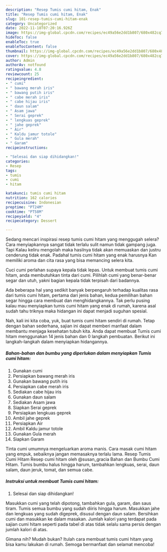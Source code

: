 ```yaml
---
description: "Resep Tumis cumi hitam, Enak"
title: "Resep Tumis cumi hitam, Enak"
slug: 101-resep-tumis-cumi-hitam-enak
category: Uncategorized
date: 2022-11-18T07:20:16.926Z
image: https://img-global.cpcdn.com/recipes/ec49a56e2dd1b807/680x482cq70/tumis-cumi-hitam-foto-resep-utama.jpg
hideToc: false
enableToc: true
enableTocContent: false
thumbnail: https://img-global.cpcdn.com/recipes/ec49a56e2dd1b807/680x482cq70/tumis-cumi-hitam-foto-resep-utama.jpg
cover: https://img-global.cpcdn.com/recipes/ec49a56e2dd1b807/680x482cq70/tumis-cumi-hitam-foto-resep-utama.jpg
author: Admin
authorAv: notfound
ratingvalue: 4.8
reviewcount: 25
recipeingredient:
- " cumi"
- " bawang merah iris"
- " bawang putih iris"
- " cabe merah iris"
- " cabe hijau iris"
- " daun salam"
- " Asam jawa"
- " Serai geprek"
- " lengkuas geprek"
- " jahe geprek"
- " Air"
- " Kaldu jamur totole"
- " Gula merah"
- " Garam"
recipeinstructions:

- "Selesai dan siap dihidangkan!"
categories:
- Resep
tags:
- tumis
- cumi
- hitam

katakunci: tumis cumi hitam 
nutrition: 162 calories
recipecuisine: Indonesian
preptime: "PT24M"
cooktime: "PT58M"
recipeyield: "4"
recipecategory: Dessert

---
```



Sedang mencari inspirasi resep tumis cumi hitam yang menggugah selera? Cara menyiapkannya sangat tidak terlalu sulit namun tidak gampang juga. Tapi Kalau keliru mengolah maka hasilnya tidak akan memuaskan dan justru cenderung tidak enak. Padahal tumis cumi hitam yang enak harusnya Kan memiliki aroma dan cita rasa yang bisa memancing selera kita.


Cuci cumi perlahan supaya kepala tidak lepas. Untuk membuat tumis cumi hitam, anda membutuhkan tinta dari cumi. Pilihlah cumi yang benar-benar segar dan utuh, yakni bagian kepala tidak terpisah dari badannya.

Ada beberapa hal yang sedikit banyak berpengaruh terhadap kualitas rasa dari tumis cumi hitam, pertama dari jenis bahan, kedua pemilihan bahan segar hingga cara membuat dan menghidangkannya. Tak perlu pusing kalau mau menyiapkan tumis cumi hitam yang enak di rumah, karena asal sudah tahu triknya maka hidangan ini dapat menjadi suguhan spesial.


Nah, kali ini kita coba, yuk, buat tumis cumi hitam sendiri di rumah. Tetap dengan bahan sederhana, sajian ini dapat memberi manfaat dalam membantu menjaga kesehatan tubuh kita. Anda dapat membuat Tumis cumi hitam menggunakan 14 jenis bahan dan 0 langkah pembuatan. Berikut ini langkah-langkah dalam menyiapkan hidangannya.

<!--inarticleads1-->

##### Bahan-bahan dan bumbu yang diperlukan dalam menyiapkan Tumis cumi hitam:

1. Gunakan  cumi
1. Persiapkan  bawang merah iris
1. Gunakan  bawang putih iris
1. Persiapkan  cabe merah iris
1. Sediakan  cabe hijau iris
1. Gunakan  daun salam
1. Sediakan  Asam jawa
1. Siapkan  Serai geprek
1. Persiapkan  lengkuas geprek
1. Ambil  jahe geprek
1. Persiapkan  Air
1. Ambil  Kaldu jamur totole
1. Gunakan  Gula merah
1. Siapkan  Garam


Tinta cumi umumnya mengeluarkan aroma manis. Cara masak cumi hitam yang empuk, sebaiknya jangan memasaknya terlalu lama. Resep Tumis Cumi Hitam Resep cumi hitam oleh @susan_gracia Bahan dan Bumbu Cumi Hitam. Tumis bumbu halus hingga harum, tambahkan lengkuas, serai, daun salam, daun jeruk, tomat, dan semua cabe. 

<!--inarticleads2-->

##### Instruksi untuk membuat Tumis cumi hitam:


1. Selesai dan siap dihidangkan!

Masukkan cumi yang telah dipotong, tambahkan gula, garam, dan saus tiram. Tumis semua bumbu yang sudah diiris hingga harum. Masukkan jahe dan lengkuas yang sudah digeprek, disusul dengan daun salam. Bersihkan cumi dan masukkan ke dalam masakan. Jumlah kalori yang terdapat pada sajian cumi hitam seperti pada tabel di atas tidak selalu sama persis dengan jumlah kalori di atas. 

Gimana nih? Mudah bukan? Itulah cara membuat tumis cumi hitam yang bisa kamu lakukan di rumah. Semoga bermanfaat dan selamat mencoba!
